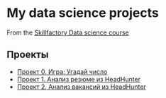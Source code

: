 # My data science projects
From the [Skillfactory Data science course](https://skillfactory.ru/data-scientist)

## Проекты

* [Проект 0. Игра: Угадай число](https://github.com/ph06/sf_data_science/tree/main/game_project)
* [Проект 1. Анализ резюме из HeadHunter](https://github.com/ph06/sf_data_science/tree/main/project_1)
* [Проект 2. Анализ вакансий из HeadHunter](https://github.com/ph06/sf_data_science/tree/main/project_2)